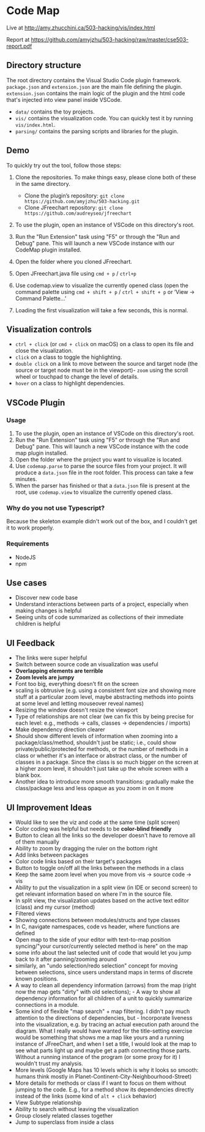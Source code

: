 # Code Map
Live at http://amy.zhucchini.ca/503-hacking/vis/index.html

Report at https://github.com/amyjzhu/503-hacking/raw/master/cse503-report.pdf

## Directory structure
The root directory contains the Visual Studio Code plugin framework. `package.json` and `extension.json` are the main file defining the plugin. `extension.json` contains the main logic of the plugin and the html code that's injected into view panel inside VSCode.

- `data/` contains the toy projects.
- `vis/` contains the visualization code. You can quickly test it by running `vis/index.html`.
- `parsing/` contains the parsing scripts and libraries for the plugin.

## Demo
To quickly try out the tool, follow those steps:

1. Clone the repositories. To make things easy, please clone both of these in the same directory.
    - Clone the plugin’s repository: `git clone https://github.com/amyjzhu/503-hacking.git`
    - Clone JFreechart repository: `git clone https://github.com/audreyseo/jfreechart`

2. To use the plugin, open an instance of VSCode on this directory's root.
3. Run the "Run Extension" task using "F5" or through the "Run and Debug" pane. This will launch a new VSCode instance with our CodeMap plugin installed.
4. Open the folder where you cloned JFreechart.
5. Open JFreechart.java file using `cmd + p` / `ctrl+p`
6. Use codemap.view to visualize the currently opened class (open the command palette using `cmd + shift + p` / `ctrl + shift + p` or ‘View -> Command Palette…’
7. Loading the first visualization will take a few seconds, this is normal.

## Visualization controls
- `ctrl + click` (or `cmd + click` on macOS) on a class to open its file and close the visualization.
- `click` on a class to toggle the highlighting.
- `double click` on a link to move between the source and target node (the source or target node must be in the viewport)- `zoom` using the scroll wheel or touchpad to change the level of details.
- `hover` on a class to highlight dependencies.

## VSCode Plugin

### Usage
1. To use the plugin, open an instance of VSCode on this directory's root.
2. Run the "Run Extension" task using "F5" or through the "Run and Debug" pane. This will launch a new VSCode instance with the code map plugin installed.
3. Open the folder where the project you want to visualize is located. 
4. Use `codemap.parse` to parse the source files from your project. It will produce a `data.json` file in the root folder. This process can take a few minutes.
5. When the parser has finished or that a `data.json` file is present at the root, use `codemap.view` to visualize the currently opened class.

### Why do you not use Typescript?
Because the skeleton example didn't work out of the box, and I couldn't get it to work properly.

### Requirements
- NodeJS
- npm

## Use cases
- Discover new code base
- Understand interactions between parts of a project, especially when making changes is helpful
- Seeing units of code summarized as collections of their immediate children is helpful

## UI Feedback
- The links were super helpful
- Switch between source code an visualization was useful
- **Overlapping elements are terrible**
- **Zoom levels are jumpy**
- Font too big, everything doesn't fit on the screen
- scaling is obtrusive (e.g. using a consistent font size and showing more stuff at a particular zoom level, maybe abstracting methods into points at some level and letting mouseover reveal names)
- Resizing the window doesn't resize the viewport
- Type of relationships are not clear (we can fix this by being precise for each level: e.g., methods -> calls, classes -> dependencies / imports)
- Make dependency direction clearer
- Should show different levels of information when zooming into a package/class/method, shouldn't just be static; i.e., could show private/public/protected for methods, or the number of methods in a class or whether it's an interface or abstract class, or the number of classes in a package. Since the class is so much bigger on the screen at a higher zoom level, it shouldn't just take up the whole screen with a blank box.
- Another idea to introduce more smooth transitions: gradually make the class/package less and less opaque as you zoom in on it more

## UI Improvement Ideas
- Would like to see the viz and code at the same time (split screen)
- Color coding was helpful but needs to be **color-blind friendly**
- Button to clean all the links so the developer doesn't have to remove all of them manually
- Ability to zoom by dragging the ruler on the bottom right
- Add links between packages
- Color code links based on their target's packages
- Button to toggle on/off all the links between the methods in a class
- Keep the same zoom level when you move from vis -> source code -> vis
- Ability to put the visualization in a split view (in IDE or second screen) to get relevant information based on where I'm in the source file.
- In split view, the visualization updates based on the active text editor (class) and my cursor (method)
- Filtered views
- Showing connections between modules/structs and type classes
- In C, navigate namespaces, code vs header, where functions are defined
- Open map to the side of your editor with text-to-map position syncing/"your cursor/currently selected method is here" on the map
- some info about the last selected unit of code that would let you jump back to it after panning/zooming around
- similarly, an "undo selection/redo selection" concept for moving between selections, since users understand maps in terms of discrete known positions. 
- A way to clean all dependency information (arrows) from the map (right now the map gets "dirty" with old selections); - A way to show all dependency information for all children of a unit to quickly summarize connections in a module. 
- Some kind of flexible "map search" + map filtering. I didn't pay much attention to the directions of dependencies, but - Incorporate liveness into the visualization, e.g. by tracing an actual execution path around the diagram. What I really would have wanted for the title-setting exercise would be something that shows me a map like yours and a running instance of JFreeChart, and when I set a title, I would look at the map to see what parts light up and maybe get a path connecting those parts. Without a running instance of the program (or some proxy for it) I wouldn't trust my analysis.
- More levels (Google Maps has 10 levels which is why it looks so smooth: humans think mostly in Planet-Continent-City-Neighbourhood-Street)
- More details for methods or class if I want to focus on them without jumping to the code. E.g., for a method show its dependencies directly instead of the links (some kind of `alt + click` behavior)
- View Subtype relationship
- Ability to search without leaving the visualization
- Group closely related classes together
- Jump to superclass from inside a class
